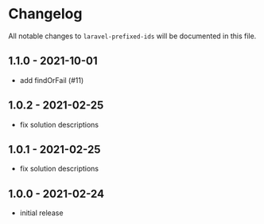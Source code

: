 # Changelog

All notable changes to `laravel-prefixed-ids` will be documented in this file.

## 1.1.0 - 2021-10-01

- add findOrFail (#11)

## 1.0.2 - 2021-02-25

- fix solution descriptions

## 1.0.1 - 2021-02-25

- fix solution descriptions

## 1.0.0 - 2021-02-24

- initial release
